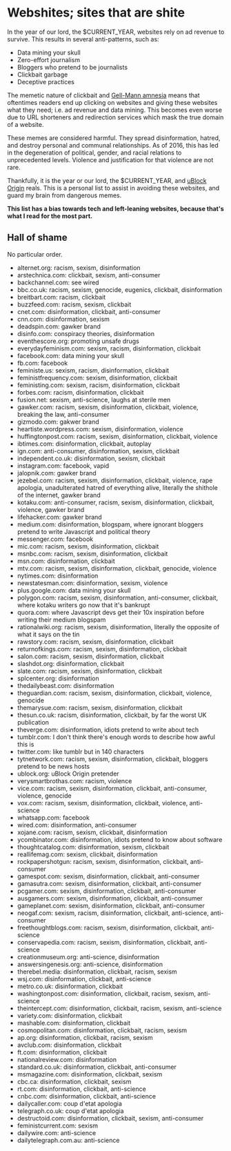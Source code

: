 # Webshites; sites that are shite

In the year of our lord, the $CURRENT_YEAR, websites rely on ad revenue to survive. This results in several anti-patterns, such as:

- Data mining your skull
- Zero-effort journalism
- Bloggers who pretend to be journalists
- Clickbait garbage
- Deceptive practices

The memetic nature of clickbait and [Gell-Mann amnesia](https://www.goodreads.com/quotes/65213-briefly-stated-the-gell-mann-amnesia-effect-is-as-follows-you) means that oftentimes readers end up clicking on websites and giving these websites what they need; i.e. ad revenue and data mining. This becomes even worse due to URL shorteners and redirection services which mask the true domain of a website.

These memes are considered harmful. They spread disinformation, hatred, and destroy personal and communal relationships. As of 2016, this has led in the degeneration of political, gender, and racial relations to unprecedented levels. Violence and justification for that violence are not rare.

Thankfully, it is the year or our lord, the $CURRENT_YEAR, and [uBlock Origin](https://github.com/gorhill/uBlock) reals. This is a personal list to assist in avoiding these websites, and guard my brain from dangerous memes.

**This list has a bias towards tech and left-leaning websites, because that's what I read for the most part.**

## Hall of shame

No particular order.

- alternet.org: racism, sexism, disinformation
- arstechnica.com: clickbait, sexism, anti-consumer
- backchannel.com: see wired
- bbc.co.uk: racism, sexism, genocide, eugenics, clickbait, disinformation
- breitbart.com: racism, clickbait
- buzzfeed.com: racism, sexism, clickbait
- cnet.com: disinformation, clickbait, anti-consumer
- cnn.com: disinformation, sexism
- deadspin.com: gawker brand
- disinfo.com: conspiracy theories, disinformation
- eventhescore.org: promoting unsafe drugs
- everydayfeminism.com: sexism, racism, disinformation, clickbait
- facebook.com: data mining your skull
- fb.com: facebook
- feministe.us: sexism, racism, disinformation, clickbait
- feministfrequency.com: sexism, disinformation, clickbait
- feministing.com: sexism, racism, disinformation, clickbait
- forbes.com: racism, disinformation, clickbait
- fusion.net: sexism, anti-science, laughs at sterile men
- gawker.com: racism, sexism, disinformation, clickbait, violence, breaking the law, anti-consumer
- gizmodo.com: gakwer brand
- heartiste.wordpress.com: sexism, disinformation, violence
- huffingtonpost.com: racism, sexism, disinformation, clickbait, violence
- ibtimes.com: disinformation, clickbait, autoplay
- ign.com: anti-consumer, disinformation, sexism, clickbait
- independent.co.uk: disinformation, sexism, clickbait
- instagram.com: facebook, vapid
- jalopnik.com: gawker brand
- jezebel.com: racism, sexism, disinformation, clickbait, violence, rape apologia, unadulterated hatred of everything alive, literally the shithole of the internet, gawker brand
- kotaku.com: anti-consumer, racism, sexism, disinformation, clickbait, violence, gawker brand
- lifehacker.com: gawker brand
- medium.com: disinformation, blogspam, where ignorant bloggers pretend to write Javascript and political theory
- messenger.com: facebook
- mic.com: racism, sexism, disinformation, clickbait
- msnbc.com: racism, sexism, disinformation, clickbait
- msn.com: disinformation, clickbait
- mtv.com: racism, sexism, disinformation, clickbait, genocide, violence
- nytimes.com: disinformation
- newstatesman.com: disinformation, sexism, violence
- plus.google.com: data mining your skull
- polygon.com: racism, sexism, disinformation, anti-consumer, clickbait, where kotaku writers go now that it's bankrupt
- quora.com: where Javascript devs get their 10x inspiration before writing their medium blogspam
- rationalwiki.org: racism, sexism, disinformation, literally the opposite of what it says on the tin
- rawstory.com: racism, sexism, disinformation, clickbait
- returnofkings.com: racism, sexism, disinformation, clickbait
- salon.com: racism, sexism, disinformation, clickbait
- slashdot.org: disinformation, clickbait
- slate.com: racism, sexism, disinformation, clickbait
- splcenter.org: disinformation
- thedailybeast.com: disinformation
- theguardian.com: racism, sexism, disinformation, clickbait, violence, genocide
- themarysue.com: racism, sexism, disinformation, clickbait
- thesun.co.uk: racism, disinformation, clickbait, by far the worst UK publication
- theverge.com: disinformation, idiots pretend to write about tech
- tumblr.com: I don't think there's enough words to describe how awful this is
- twitter.com: like tumblr but in 140 characters
- tytnetwork.com: racism, sexism, disinformation, clickbait, bloggers pretend to be news  hosts
- ublock.org: uBlock Origin pretender
- verysmartbrothas.com: racism, violence
- vice.com: racism, sexism, disinformation, clickbait, anti-consumer, violence, genocide
- vox.com: racism, sexism, disinformation, clickbait, violence, anti-science
- whatsapp.com: facebook
- wired.com: disinformation, anti-consumer
- xojane.com: racism, sexism, clickbait, disinformation
- ycombinator.com: disinformation, idiots pretend to know about software
- thoughtcatalog.com: disinformation, sexism, clickbait
- reallifemag.com: sexism, clickbait, disinformation
- rockpapershotgun: racism, sexism, disinformation, clickbait, anti-consumer
- gamespot.com: sexism, disinformation, clickbait, anti-consumer
- gamasutra.com: sexism, disinformation, clickbait, anti-consumer
- pcgamer.com: sexism, disinformation, clickbait, anti-consumer
- ausgamers.com: sexism, disinformation, clickbait, anti-consumer
- gameplanet.com: sexism, disinformation, clickbait, anti-consumer
- neogaf.com: sexism, racism, disinformation, clickbait, anti-science, anti-consumer
- freethoughtblogs.com: racism, sexism, disinformation, clickbait, anti-science
- conservapedia.com: racism, sexism, disinformation, clickbait, anti-science
- creationmuseum.org: anti-science, disinformation
- answersingenesis.org: anti-science, disinformation
- therebel.media: disinformation, clickbait, racism, sexism
- wsj.com: disinformation, clickbait, anti-science
- metro.co.uk: disinformation, clickbait
- washingtonpost.com: disinformation, clickbait, racism, sexism, anti-science
- theintercept.com: disinformation, clickbait, racism, sexism, anti-science
- variety.com: disinformation, clickbait
- mashable.com: disinformation, clickbait
- cosmopolitan.com: disinformation, clickbait, racism, sexism
- ap.org: disinformation, clickbait, racism, sexism
- avclub.com: disinformation, clickbait
- ft.com: disinformation, clickbait
- nationalreview.com: disinformation
- standard.co.uk: disinformation, clickbait, anti-consumer
- msmagazine.com: disinformation, clickbait, sexism
- cbc.ca: disinformation, clickbait, sexism
- rt.com: disinformation, clickbait, anti-science
- cnbc.com: disinformation, clickbait, anti-science
- dailycaller.com: coup d'etat apologia
- telegraph.co.uk: coup d'etat apologia
- destructoid.com: disinformation, clickbait, sexism, anti-consumer
- feministcurrent.com: sexism
- dailywire.com: anti-science
- dailytelegraph.com.au: anti-science
